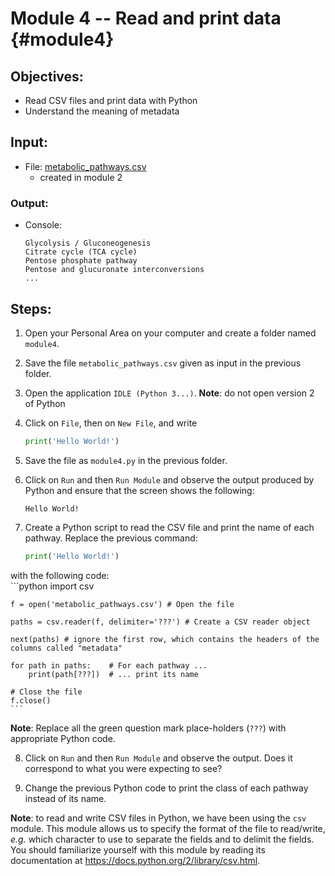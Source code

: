 # Module 4 -- Read and print data {#module4}

## Objectives:

- Read CSV files and print data with Python
- Understand the meaning of metadata

## Input:

- File: [metabolic_pathways.csv](files/metabolic_pathways.csv)
    - created in module 2

### Output:

- Console:
    ```text
    Glycolysis / Gluconeogenesis
    Citrate cycle (TCA cycle)
    Pentose phosphate pathway
    Pentose and glucuronate interconversions
    ...
    ```
    
## Steps:

1. Open your Personal Area on your computer and create a folder named `module4`.

2. Save the file `metabolic_pathways.csv` given as input in the previous folder.

3. Open the application `IDLE (Python 3...)`.
**Note**: do not open version 2 of Python 

4. Click on `File`, then on `New File`, and write
    ```python
    print('Hello World!')
    ```

5. Save the file as `module4.py` in the previous folder.

6. Click on `Run` and then `Run Module` and observe the output produced by Python and ensure that the screen shows the following:
    ```text
    Hello World!
    ```

7. Create a Python script to read the CSV file and print the name of each pathway.
Replace the previous command: 
    ```python
    print('Hello World!')
    ```
with the following code:    
    ```python
    import csv
     
    f = open('metabolic_pathways.csv') # Open the file
    
    paths = csv.reader(f, delimiter='???') # Create a CSV reader object
    
    next(paths) # ignore the first row, which contains the headers of the columns called "metadata" 
        
    for path in paths:    # For each pathway ...
        print(path[???])  # ... print its name
        
    # Close the file
    f.close()
    ```
**Note**: Replace all the green question mark place-holders (`???`) with appropriate Python code.

8. Click on `Run` and then `Run Module` and observe the output.
Does it correspond to what you were expecting to see?

9. Change the previous Python code to print the class of each pathway instead of its name.

**Note**: to read and write CSV files in Python, we have been using the `csv` module.
This module allows us to specify the format of the file to read/write, _e.g._ which character to use to separate the fields and to delimit the fields.
You should familiarize yourself with this module by reading its documentation at <https://docs.python.org/2/library/csv.html>.


